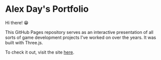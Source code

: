# Alex Day's Portfolio

Hi there! 😁

This GitHub Pages repository serves as an interactive presentation of all sorts of game development projects I've worked on over the years. It was built with Three.js.

To check it out, visit the site [here](dalexay.com).
